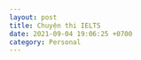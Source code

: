 ```yaml
---
layout: post
title: Chuyện thi IELTS
date: 2021-09-04 19:06:25 +0700
category: Personal
---
```





